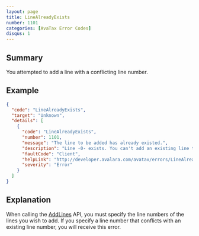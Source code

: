 ```yaml
---
layout: page
title: LineAlreadyExists
number: 1101
categories: [AvaTax Error Codes]
disqus: 1
---
```


## Summary

You attempted to add a line with a conflicting line number.

## Example

```json
{
  "code": "LineAlreadyExists",
  "target": "Unknown",
  "details": [
    {
      "code": "LineAlreadyExists",
      "number": 1101,
      "message": "The line to be added has already existed.",
      "description": "Line -0- exists. You can't add an existing line to existing transaction.",
      "faultCode": "Client",
      "helpLink": "http://developer.avalara.com/avatax/errors/LineAlreadyExists",
      "severity": "Error"
    }
  ]
}
```

## Explanation

When calling the [AddLines](/api-reference/avatax/rest/v2/methods/Transactions/AddLines/) API, you must specify the line numbers of the lines you wish to add.  If you specify a line number that conflicts with an existing line number, you will receive this error.
